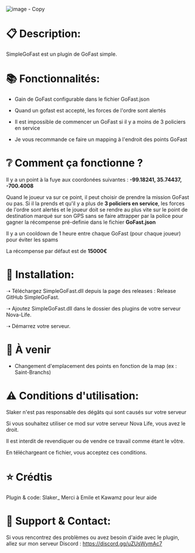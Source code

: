 ![image - Copy](https://github.com/SlakerDev/SimpleGoFast/assets/113236981/32c8bd17-bfb2-42b1-8c6e-70e4d8922974)


# 📋 Description:
SimpleGoFast est un plugin de GoFast simple.

# 📚 Fonctionnalités:
- Gain de GoFast configurable dans le fichier GoFast.json
  
- Quand un gofast est accepté, les forces de l'ordre sont alertés

- Il est impossible de commencer un GoFast si il y a moins de 3 policiers en service

- Je vous recommande ce faire un mapping à l'endroit des points GoFast

# ❔ Comment ça fonctionne ?
Il y a un point à la fuye aux coordonées suivantes : **-99.18241, 35.74437, -700.4008**

Quand le joueur va sur ce point, il peut choisir de prendre la mission GoFast ou pas. Si il la prends et qu'il y a plus de **3 policiers en service**, les forces de l'ordre sont alertés et le joueur doit se rendre au plus vite sur le point de destination marqué sur son GPS sans se faire attrapper par la police pour gagner la récompense pré-definie dans le fichier **GoFast.json**

Il y a un cooldown de 1 heure entre chaque GoFast (pour chaque joueur) pour éviter les spams

La récompense par défaut est de **15000€**

# 📁 Installation:
➝ Téléchargez SimpleGoFast.dll depuis la page des releases : Release GitHub SimpleGoFast.

➝ Ajoutez SimpleGoFast.dll dans le dossier des plugins de votre serveur Nova-Life.

➝ Démarrez votre serveur.

# 🚧 À venir
- Changement d'emplacement des points en fonction de la map (ex : Saint-Branchs)

# ⚠ Conditions d'utilisation:
Slaker n'est pas responsable des dégâts qui sont causés sur votre serveur

Si vous souhaitez utiliser ce mod sur votre serveur Nova Life, vous avez le droit.

Il est interdit de revendiquer ou de vendre ce travail comme étant le vôtre.

En téléchargeant ce fichier, vous acceptez ces conditions.

# ⭐ Crédtis
Plugin & code: Slaker_
Merci à Emile et Kawamz pour leur aide

# 🔌 Support & Contact:
Si vous rencontrez des problèmes ou avez besoin d'aide avec le plugin, allez sur mon serveur Discord : https://discord.gg/uZUsWymAc7
